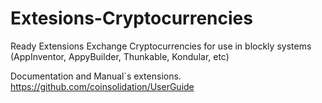 # Extesions-Cryptocurrencies
Ready Extensions Exchange Cryptocurrencies for use in blockly systems (AppInventor, AppyBuilder, Thunkable, Kondular, etc)

Documentation and Manual`s extensions.
https://github.com/coinsolidation/UserGuide


